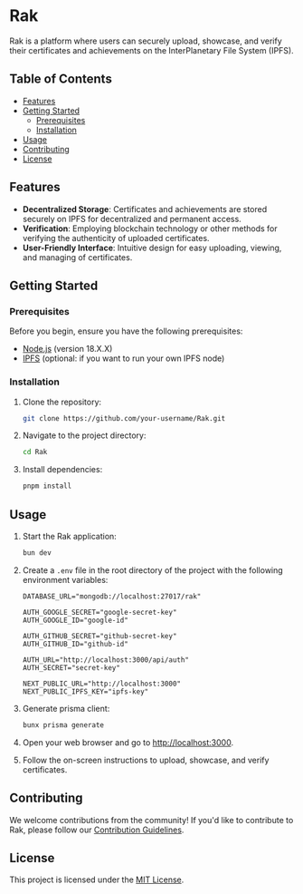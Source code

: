 # Rak

Rak is a platform where users can securely upload, showcase, and verify their certificates and achievements on the InterPlanetary File System (IPFS).

## Table of Contents

- [Features](#features)
- [Getting Started](#getting-started)
  - [Prerequisites](#prerequisites)
  - [Installation](#installation)
- [Usage](#usage)
- [Contributing](#contributing)
- [License](#license)

## Features

- **Decentralized Storage**: Certificates and achievements are stored securely on IPFS for decentralized and permanent access.
- **Verification**: Employing blockchain technology or other methods for verifying the authenticity of uploaded certificates.
- **User-Friendly Interface**: Intuitive design for easy uploading, viewing, and managing of certificates.

## Getting Started

### Prerequisites

Before you begin, ensure you have the following prerequisites:

- [Node.js](https://nodejs.org/) (version 18.X.X)
- [IPFS](https://ipfs.io/) (optional: if you want to run your own IPFS node)

### Installation

1. Clone the repository:

   ```bash
   git clone https://github.com/your-username/Rak.git
   ```

2. Navigate to the project directory:

   ```bash
   cd Rak
   ```

3. Install dependencies:

   ```bash
   pnpm install
   ```

## Usage

1. Start the Rak application:

   ```bash
   bun dev
   ```

2. Create a `.env` file in the root directory of the project with the following environment variables:

   ```env
   DATABASE_URL="mongodb://localhost:27017/rak"

   AUTH_GOOGLE_SECRET="google-secret-key"
   AUTH_GOOGLE_ID="google-id"

   AUTH_GITHUB_SECRET="github-secret-key"
   AUTH_GITHUB_ID="github-id"

   AUTH_URL="http://localhost:3000/api/auth"
   AUTH_SECRET="secret-key"

   NEXT_PUBLIC_URL="http://localhost:3000"
   NEXT_PUBLIC_IPFS_KEY="ipfs-key"
   ```

3. Generate prisma client:

   ```bash
   bunx prisma generate
   ```

4. Open your web browser and go to [http://localhost:3000](http://localhost:3000).

5. Follow the on-screen instructions to upload, showcase, and verify certificates.

## Contributing

We welcome contributions from the community! If you'd like to contribute to Rak, please follow our [Contribution Guidelines](CONTRIBUTING.md).

## License

This project is licensed under the [MIT License](LICENSE).
